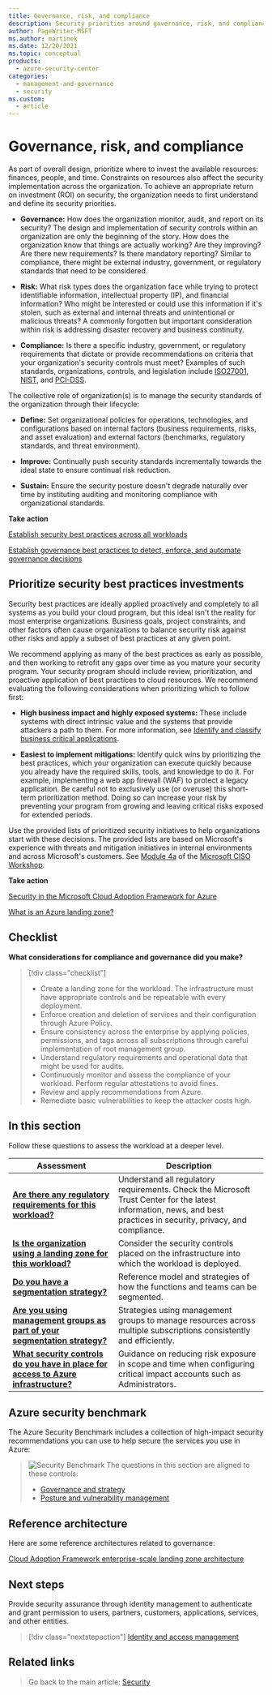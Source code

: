 ```yaml
---
title: Governance, risk, and compliance
description: Security priorities around governance, risk, and compliance.
author: PageWriter-MSFT
ms.author: martinek
ms.date: 12/20/2021
ms.topic: conceptual
products:
  - azure-security-center
categories:
  - management-and-governance
  - security
ms.custom:
  - article
---
```


<!-- cSpell:ignore NIST -->

# Governance, risk, and compliance

As part of overall design, prioritize where to invest the available resources: finances, people, and time. Constraints on resources also affect the security implementation across the organization. To achieve an appropriate return on investment (ROI) on security, the organization needs to first understand and define its security priorities.

- **Governance:** How does the organization monitor, audit, and report on its security? The design and implementation of security controls within an organization are only the beginning of the story. How does the organization know that things are actually working? Are they improving? Are there new requirements? Is there mandatory reporting? Similar to compliance, there might be external industry, government, or regulatory standards that need to be considered.

- **Risk:** What risk types does the organization face while trying to protect identifiable information, intellectual property (IP), and financial information? Who might be interested or could use this information if it's stolen, such as external and internal threats and unintentional or malicious threats? A commonly forgotten but important consideration within risk is addressing disaster recovery and business continuity.

- **Compliance:** Is there a specific industry, government, or regulatory requirements that dictate or provide recommendations on criteria that your organization's security controls must meet? Examples of such standards, organizations, controls, and legislation include [ISO27001]( https://www.iso.org/isoiec-27001-information-security.html), [NIST]( https://www.nist.gov), and [PCI-DSS]( https://www.pcicomplianceguide.org/faq).

The collective role of organization(s) is to manage the security standards of the organization through their lifecycle:

- **Define:** Set organizational policies for operations, technologies, and configurations based on internal factors (business requirements, risks, and asset evaluation) and external factors (benchmarks, regulatory standards, and threat environment).

- **Improve:** Continually push security standards incrementally towards the ideal state to ensure continual risk reduction.

- **Sustain:** Ensure the security posture doesn't degrade naturally over time by instituting auditing and monitoring compliance with organizational standards.

**Take action**

[Establish security best practices across all workloads](/azure/cloud-adoption-framework/secure)

[Establish governance best practices to detect, enforce, and automate governance decisions](/azure/cloud-adoption-framework/govern)


## Prioritize security best practices investments

Security best practices are ideally applied proactively and completely to all systems as you build your cloud program, but this ideal isn't the reality for most enterprise organizations. Business goals, project constraints, and other factors often cause organizations to balance security risk against other risks and apply a subset of best practices at any given point.

We recommend applying as many of the best practices as early as possible, and then working to retrofit any gaps over time as you mature your security program. Your security program should include review, prioritization, and proactive application of best practices to cloud resources. We recommend evaluating the following considerations when  prioritizing which to follow first:

- **High business impact and highly exposed systems:** These include systems with direct intrinsic value and the systems that provide attackers a path to them. For more information, see [Identify and classify business critical applications](./design-apps-services.md#identify-and-classify-business-critical-applications).

- **Easiest to implement mitigations:** Identify quick wins by prioritizing the best practices, which your organization can execute quickly because you already have the required skills, tools, and knowledge to do it. For example, implementing a web app firewall (WAF) to protect a legacy application. Be careful not to exclusively use (or overuse) this short-term prioritization method. Doing so can increase your risk by preventing your program from growing and leaving critical risks exposed for extended periods.

Use the provided lists of prioritized security initiatives to help organizations start with these decisions. The provided lists are based on Microsoft's experience with threats and mitigation initiatives in internal environments and across Microsoft's customers. See [Module 4a](/office365/securitycompliance/ciso-workshop-module-4a) of the [Microsoft CISO Workshop](/security/ciso-workshop/ciso-workshop).

**Take action**

[Security in the Microsoft Cloud Adoption Framework for Azure](/azure/cloud-adoption-framework/secure)

[What is an Azure landing zone?](/azure/cloud-adoption-framework/ready/landing-zone/)

## Checklist
**What considerations for compliance and governance did you make?**

> [!div class="checklist"]
> - Create a landing zone for the workload. The infrastructure must have appropriate controls and be repeatable with every deployment.
> - Enforce creation and deletion of services and their configuration through Azure Policy.
> - Ensure consistency across the enterprise by applying policies, permissions, and tags across all subscriptions through careful implementation of root management group.
> - Understand regulatory requirements and operational data that might be used for audits.
> - Continuously monitor and assess the compliance of your workload. Perform regular attestations to avoid fines.
> - Review and apply recommendations from Azure.
> - Remediate basic vulnerabilities to keep the attacker costs high.

## In this section

Follow these questions to assess the workload at a deeper level.

|Assessment|Description|
|---|---|
|[**Are there any regulatory requirements for this workload?**](design-regulatory-compliance.md)|Understand all regulatory requirements. Check the Microsoft Trust Center for the latest information, news, and best practices in security, privacy, and compliance.|
|[**Is the organization using a landing zone for this workload?**](design-governance-landing-zone.md)|Consider the security controls placed on the infrastructure into which the workload is deployed.|
|[**Do you have a segmentation strategy?**](design-segmentation.md)|Reference model and strategies of how the functions and teams can be segmented.|
|[**Are you using management groups as part of your segmentation strategy?**](design-management-groups.md)|Strategies using management groups to manage resources across multiple subscriptions consistently and efficiently.|
|[**What security controls do you have in place for access to Azure infrastructure?**](design-admins.md)|Guidance on reducing risk exposure in scope and time when configuring critical impact accounts such as Administrators. |

## Azure security benchmark

The Azure Security Benchmark includes a collection of high-impact security recommendations you can use to help secure the services you use in Azure:

> ![Security Benchmark](../_images/benchmark-security.svg) The questions in this section are aligned to these controls:
>
> - [Governance and strategy](/azure/security/benchmarks/security-controls-v2-governance-strategy)
> - [Posture and vulnerability management](/azure/security/benchmarks/security-controls-v2-posture-vulnerability-management)

## Reference architecture

Here are some reference architectures related to governance:

[Cloud Adoption Framework enterprise-scale landing zone architecture](/azure/cloud-adoption-framework/ready/enterprise-scale/architecture)

## Next steps

Provide security assurance through identity management to authenticate and grant permission to users, partners, customers, applications, services, and other entities.

> [!div class="nextstepaction"]
> [Identity and access management](./design-identity.md)

## Related links

> Go back to the main article: [Security](overview.md)
